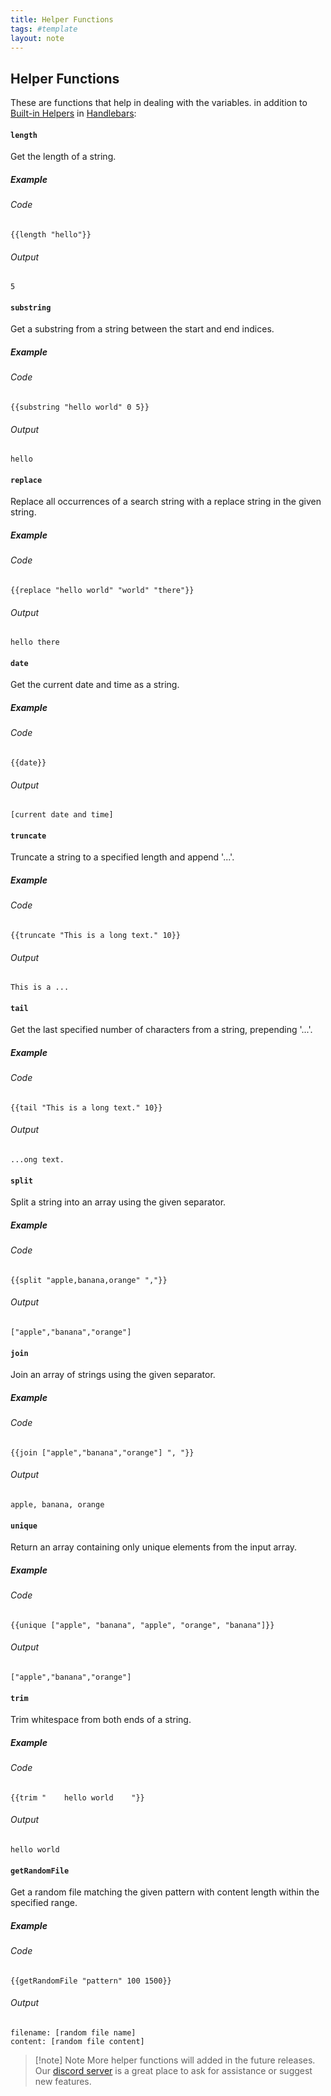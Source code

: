 ```yaml
---
title: Helper Functions
tags: #template
layout: note 
---
```

## Helper Functions
These are functions that help in dealing with the variables. in addition to [Built-in Helpers](https://handlebarsjs.com/guide/builtin-helpers.html) in  [Handlebars](https://handlebarsjs.com/): 

#### `length`
Get the length of a string.
##### Example 
###### Code
```
{{length "hello"}}
```
###### Output
```
5
```

#### `substring`
Get a substring from a string between the start and end indices.
##### Example 
###### Code
```
{{substring "hello world" 0 5}}
```
###### Output
```
hello
```

#### `replace`
Replace all occurrences of a search string with a replace string in the given string.
##### Example 
###### Code
```
{{replace "hello world" "world" "there"}}
```
###### Output
```
hello there
```

#### `date`
Get the current date and time as a string.
##### Example 
###### Code
```
{{date}}
```
###### Output
```
[current date and time]
```

#### `truncate`
Truncate a string to a specified length and append '...'.
##### Example 
###### Code
```
{{truncate "This is a long text." 10}}
```
###### Output
```
This is a ...
```

#### `tail` 
Get the last specified number of characters from a string, prepending '...'.
##### Example 
###### Code
``` 
{{tail "This is a long text." 10}}
``` 
###### Output  
``` 
...ong text.  
``` 

#### `split`  
Split a string into an array using the given separator.  
##### Example   
###### Code  
```   
{{split "apple,banana,orange" ","}}  
```   
###### Output   
```   
["apple","banana","orange"]  
```   

#### `join`  
Join an array of strings using the given separator.   
##### Example    
###### Code    
```    
{{join ["apple","banana","orange"] ", "}}    
```    
###### Output    
```    
apple, banana, orange    
```    

#### `unique`   
Return an array containing only unique elements from the input array.     
##### Example     
###### Code     
```     
{{unique ["apple", "banana", "apple", "orange", "banana"]}}     
```     
###### Output     
```     
["apple","banana","orange"]     
```     

#### `trim`   
Trim whitespace from both ends of a string.    
##### Example     
###### Code    
```    
{{trim "    hello world    "}}    
```    
###### Output    
```    
hello world    
```    

#### `getRandomFile`  
Get a random file matching the given pattern with content length within the specified range.   
##### Example   
###### Code   
```
{{getRandomFile "pattern" 100 1500}}
```
###### Output   
```
filename: [random file name] 
content: [random file content]
```

> [!note] Note
>  More helper functions will added in the future releases. Our [discord server](https://discord.gg/BRYqetyjag) is a great place to ask for assistance or suggest new features.


>  
> 